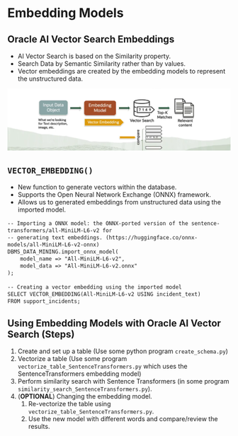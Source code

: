 # Embedding Models

## Oracle AI Vector Search Embeddings

- AI Vector Search is based on the Similarity property.
- Search Data by Semantic Similarity rather than by values.
- Vector embeddings are created by the embedding models to represent the unstructured data.

![Embedding Model](../images/embedding_model.png)

## `VECTOR_EMBEDDING()`

- New function to generate vectors within the database.
- Supports the Open Neural Network Exchange (ONNX) framework.
- Allows us to generated embeddings from unstructured data using the imported model.

```oracle
-- Importing a ONNX model: the ONNX-ported version of the sentence-transformers/all-MiniLM-L6-v2 for 
-- generating text embeddings. (https://huggingface.co/onnx-models/all-MiniLM-L6-v2-onnx)
DBMS_DATA_MINING.import_onnx_model(
    model_name => "All-MiniLM-L6-v2",
    model_data => "All-MiniLM-L6-v2.onnx"
);

-- Creating a vector embedding using the imported model
SELECT VECTOR_EMBEDDING(All-MiniLM-L6-v2 USING incident_text)
FROM support_incidents;
```

## Using Embedding Models with Oracle AI Vector Search (Steps)

1. Create and set up a table (Use some python program `create_schema.py`)
2. Vectorize a table (Use some program `vectorize_table_SentenceTransformers.py` which uses the SentenceTransformers
embedding model)
3. Perform similarity search with Sentence Transformers (in some program `similarity_search_SentenceTransformers.py`).
4. (**OPTIONAL**) Changing the embedding model.
   1. Re-vectorize the table using `vectorize_table_SentenceTransformers.py`.
   2. Use the new model with different words and compare/review the results.


